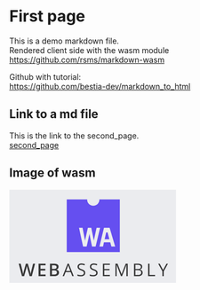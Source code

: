 # First page

This is a demo markdown file.  
Rendered client side with the wasm module  
<https://github.com/rsms/markdown-wasm>  

Github with tutorial:  
<https://github.com/bestia-dev/markdown_to_html>

## Link to a md file

This is the link to the second_page.  
[second_page](second_page.md)

## Image of wasm

![image](images\wasm.png)
